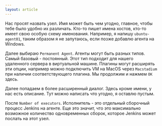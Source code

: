```yaml
---
layout: article
---
```

Нас просят назвать узел. Имя может быть чем угодно, главное, чтобы тебе было удобно их различать. Кто-то пишет имена хостов, кто-то имеет свою особую схему именования. Например, я напишу `ubuntu-agent01`, таким образом я не запутаюсь, если позже добавлю агента на Windows.

Далее выбираю `Permanent Agent`. Агенты могут быть разных типов. Самый базовый - постоянный. Этот тип подходит для нашего удаленного сервера в виртуальной машине. Плагины могут расширять эти опции, например можно подключить VM на MacOS через `Macstadium` при наличии соответствующего плагина. Мы продолжим и нажмем `ОК` здесь.

Далее попадаем в более расширенный диалог. Здесь кроме имени, у нас есть описание. Тут можно написать что угодно, я оставлю пустым.

После `Number of executors`. Исполнитель - это отдельный сборочный процесс Jenkins на агенте. Еще это значит, что это максимально возможное количество одновременных сборок, которое Jenkins может послать на этот узел.
